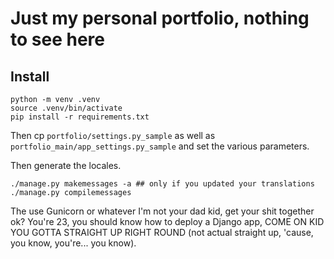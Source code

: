 # Just my personal portfolio, nothing to see here

## Install

```
python -m venv .venv
source .venv/bin/activate
pip install -r requirements.txt
```

Then cp `portfolio/settings.py_sample` as well as `portfolio_main/app_settings.py_sample` and set the various parameters.

Then generate the locales.

```
./manage.py makemessages -a ## only if you updated your translations
./manage.py compilemessages
```

The use Gunicorn or whatever I'm not your dad kid, get your shit together ok? You're 23, you should know how to deploy a Django app, COME ON KID YOU GOTTA STRAIGHT UP RIGHT ROUND (not actual straight up, 'cause, you know, you're... you know).

